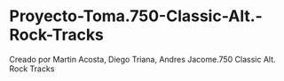 # Proyecto-Toma.750-Classic-Alt.-Rock-Tracks
Creado por Martin Acosta, Diego Triana, Andres Jacome.750 Classic Alt. Rock Tracks
